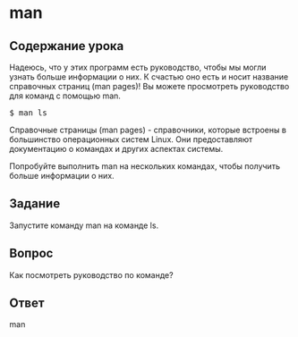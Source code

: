 # man

## Содержание урока

Надеюсь, что у этих программ есть руководство, чтобы мы могли узнать больше информации о них. К счастью оно есть и носит название справочных страниц (man pages)! Вы можете просмотреть руководство для команд с помощью man.

<pre>$ man ls</pre>

Справочные страницы (man pages) - справочники, которые встроены в большинство операционных систем Linux. Они предоставляют документацию о командах и других аспектах системы.

Попробуйте выполнить man на нескольких командах, чтобы получить больше информации о них.

## Задание

Запустите команду man на команде ls.

## Вопрос

Как посмотреть руководство по команде?

## Ответ

man